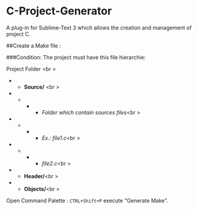 C-Project-Generator
===================

A plug-in for Sublime-Text 3 which allows the creation and management of project C.

##Create a Make file :

###Condition:
The project must have this file hierarchie:

Project Folder <br \>
- - __Source/__ <br \>
- - - - _Folder which contain sources files_<br \>
- - - - _Ex.: file1.c_<br \>
- - - - _file2.c_<br \>
- - __Header/__<br \>
- - __Objects/__<br \>

Open  Command Palette : `CTRL+Shift+P` execute "Generate Make".
